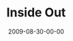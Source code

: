 ---
layout: message
category: message
series: "Inside Out"
title: "Inside Out"
date: 2009-08-30-00-00
message_id: 579
audio: "http://s3.amazonaws.com/crossroadsaudiomessages/InsideOut3.mp3"
audio-duration: "44:48"
notes-description: ""
notes: "http://s3.amazonaws.com/crossroads-media/media/legacy/documents/SN_08_29-30_09.pdf"
notes-title: "Inside Out (Study Notes)"
program: "http://s3.amazonaws.com/crossroads-media/media/legacy/documents/0829_30Program.pdf"
description: "Brian Tome discusses why crossroads exists to mobilize people toward things God cares about."
video: "https://s3.amazonaws.com/crossroadsvideomessages/InsideOut3.mp4"
video-duration: "44:48"
video-image: "http://s3.amazonaws.com/crossroads-media/images/legacy/content/InsideOut3-still.jpg"
explicit: "N"
---